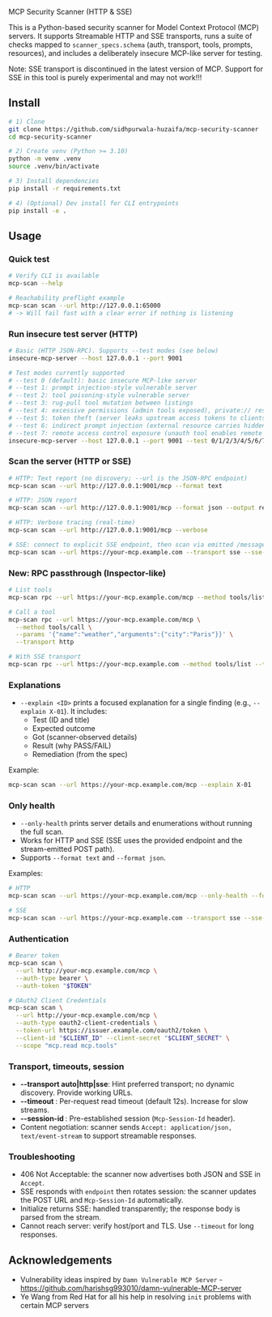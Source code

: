 MCP Security Scanner (HTTP & SSE)

This is a Python-based security scanner for Model Context Protocol (MCP) servers. It supports Streamable HTTP and SSE transports, runs a suite of checks mapped to `scanner_specs.schema` (auth, transport, tools, prompts, resources), and includes a deliberately insecure MCP-like server for testing.

Note: SSE transport is discontinued in the latest version of MCP. Support for SSE in this tool is purely experimental and may not work!!!


## Install

```bash
# 1) Clone
git clone https://github.com/sidhpurwala-huzaifa/mcp-security-scanner
cd mcp-security-scanner

# 2) Create venv (Python >= 3.10)
python -m venv .venv
source .venv/bin/activate

# 3) Install dependencies
pip install -r requirements.txt

# 4) (Optional) Dev install for CLI entrypoints
pip install -e .
```


## Usage

### Quick test
```bash
# Verify CLI is available
mcp-scan --help

# Reachability preflight example
mcp-scan scan --url http://127.0.0.1:65000
# -> Will fail fast with a clear error if nothing is listening
```

### Run insecure test server (HTTP)
```bash
# Basic (HTTP JSON-RPC). Supports --test modes (see below)
insecure-mcp-server --host 127.0.0.1 --port 9001

# Test modes currently supported
# --test 0 (default): basic insecure MCP-like server
# --test 1: prompt injection-style vulnerable server
# --test 2: tool poisoning-style vulnerable server
# --test 3: rug-pull tool mutation between listings
# --test 4: excessive permissions (admin tools exposed), private:// resource leakage
# --test 5: token theft (server leaks upstream access tokens to clients)
# --test 6: indirect prompt injection (external resource carries hidden instructions)
# --test 7: remote access control exposure (unauth tool enables remote access)
insecure-mcp-server --host 127.0.0.1 --port 9001 --test 0/1/2/3/4/5/6/7
```

### Scan the server (HTTP or SSE)
```bash
# HTTP: Text report (no discovery; --url is the JSON-RPC endpoint)
mcp-scan scan --url http://127.0.0.1:9001/mcp --format text

# HTTP: JSON report
mcp-scan scan --url http://127.0.0.1:9001/mcp --format json --output report.json

# HTTP: Verbose tracing (real-time)
mcp-scan scan --url http://127.0.0.1:9001/mcp --verbose

# SSE: connect to explicit SSE endpoint, then scan via emitted /messages?sessionId=...
mcp-scan scan --url https://your-mcp.example.com --transport sse --sse-endpoint /sse --timeout 30 --verbose
```

### New: RPC passthrough (Inspector-like)
```bash
# List tools
mcp-scan rpc --url https://your-mcp.example.com/mcp --method tools/list --transport http

# Call a tool
mcp-scan rpc --url https://your-mcp.example.com/mcp \
  --method tools/call \
  --params '{"name":"weather","arguments":{"city":"Paris"}}' \
  --transport http

# With SSE transport
mcp-scan rpc --url https://your-mcp.example.com --method tools/list --transport sse --sse-endpoint /sse
```

### Explanations
- `--explain <ID>` prints a focused explanation for a single finding (e.g., `--explain X-01`). It includes:
  - Test (ID and title)
  - Expected outcome
  - Got (scanner-observed details)
  - Result (why PASS/FAIL)
  - Remediation (from the spec)

Example:
```bash
mcp-scan scan --url https://your-mcp.example.com/mcp --explain X-01
```

### Only health
- `--only-health` prints server details and enumerations without running the full scan.
- Works for HTTP and SSE (SSE uses the provided endpoint and the stream-emitted POST path).
- Supports `--format text` and `--format json`.

Examples:
```bash
# HTTP
mcp-scan scan --url https://your-mcp.example.com/mcp --only-health --format text

# SSE
mcp-scan scan --url https://your-mcp.example.com --transport sse --sse-endpoint /sse --only-health --format json
```

### Authentication
```bash
# Bearer token
mcp-scan scan \
  --url http://your-mcp.example.com/mcp \
  --auth-type bearer \
  --auth-token "$TOKEN"

# OAuth2 Client Credentials
mcp-scan scan \
  --url http://your-mcp.example.com/mcp \
  --auth-type oauth2-client-credentials \
  --token-url https://issuer.example.com/oauth2/token \
  --client-id "$CLIENT_ID" --client-secret "$CLIENT_SECRET" \
  --scope "mcp.read mcp.tools"
```

### Transport, timeouts, session
- **--transport auto|http|sse**: Hint preferred transport; no dynamic discovery. Provide working URLs.
- **--timeout <seconds>**: Per-request read timeout (default 12s). Increase for slow streams.
- **--session-id <SID>**: Pre-established session (`Mcp-Session-Id` header).
- Content negotiation: scanner sends `Accept: application/json, text/event-stream` to support streamable responses.

### Troubleshooting
- 406 Not Acceptable: the scanner now advertises both JSON and SSE in `Accept`.
- SSE responds with `endpoint` then rotates session: the scanner updates the POST URL and `Mcp-Session-Id` automatically.
- Initialize returns SSE: handled transparently; the response body is parsed from the stream.
- Cannot reach server: verify host/port and TLS. Use `--timeout` for long responses.

## Acknowledgements
- Vulnerability ideas inspired by `Damn Vulnerable MCP Server` - https://github.com/harishsg993010/damn-vulnerable-MCP-server
- Ye Wang from Red Hat for all his help in resolving `init` problems with certain MCP servers
